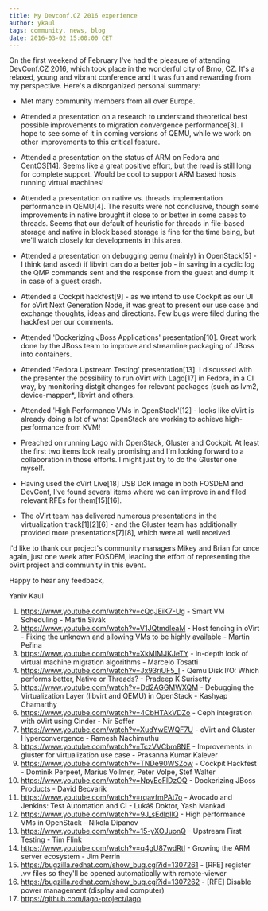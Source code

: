 ```yaml
---
title: My Devconf.CZ 2016 experience
author: ykaul
tags: community, news, blog
date: 2016-03-02 15:00:00 CET
---
```


On the first weekend of February I've had the pleasure of attending DevConf.CZ 2016, which took place in the wonderful city of Brno, CZ.
It's a relaxed, young and vibrant conference and it was fun and rewarding from my perspective.
Here's a disorganized personal summary:

- Met many community members from all over Europe.
- Attended a presentation on a research to understand theoretical best possible improvements to migration convergence performance[3]. I hope to see some of it in coming versions of QEMU, while we work on other improvements to this critical feature.
- Attended a presentation on the status of ARM on Fedora and CentOS[14]. Seems like a great positive effort, but the road is still long for complete support. Would be cool to support ARM based hosts running virtual machines!
- Attended a presentation on native vs. threads implementation performance in QEMU[4]. The results were not conclusive, though some improvements in native brought it close to or better in some cases to threads. Seems that our default of heuristic for threads in file-based storage and native in block based storage is fine for the time being, but we'll watch closely for developments in this area.
- Attended a presentation on debugging qemu (mainly) in OpenStack[5] - I think (and asked) if libvirt can do a better job - in saving in a cyclic log the QMP commands sent and the response from the guest and dump it in case of a guest crash.
- Attended a Cockpit hackfest[9] - as we intend to use Cockpit as our UI for oVirt Next Generation Node, it was great to present our use case and exchange thoughts, ideas and directions. Few bugs were filed during the hackfest per our comments.
- Attended 'Dockerizing JBoss Applications' presentation[10]. Great work done by the JBoss team to improve and streamline packaging of JBoss into containers.
- Attended 'Fedora Upstream Testing' presentation[13]. I discussed with the presenter the possibility to run oVirt with Lago[17] in Fedora, in a CI way, by monitoring distgit changes for relevant packages (such as lvm2, device-mapper*, libvirt and others.
- Attended 'High Performance VMs in OpenStack'[12] - looks like oVirt is already doing a lot of what OpenStack are working to achieve high-performance from KVM!
- Preached on running Lago with OpenStack, Gluster and Cockpit. At least the first two items look really promising and I'm looking forward to a collaboration in those efforts. I might just try to do the Gluster one myself.
- Having used the oVirt Live[18] USB DoK image in both FOSDEM and DevConf, I've found several items where we can improve in and filed relevant RFEs for them[15][16].

- The oVirt team has delivered numerous presentations in the virtualization track[1][2][6] - and the Gluster team has additionally provided more presentations[7][8], which were all well received.

I'd like to thank our project's community managers Mikey and Brian for once again, just one week after FOSDEM, leading the effort of representing the oVirt project and community in this event.

Happy to hear any feedback,

Yaniv Kaul

1. https://www.youtube.com/watch?v=cQqJEiK7-Ug - Smart VM Scheduling - Martin Sivák
2. https://www.youtube.com/watch?v=V1JQtmdleaM - Host fencing in oVirt - Fixing the unknown and allowing VMs to be highly available - Martin Peřina
3. https://www.youtube.com/watch?v=XkMIMJKJeTY - in-depth look of virtual machine migration algorithms - Marcelo Tosatti
4. https://www.youtube.com/watch?v=Jx93riUF5_I - Qemu Disk I/O: Which performs better, Native or Threads? - Pradeep K Surisetty
5. https://www.youtube.com/watch?v=Dd2AGGMWXQM - Debugging the Virtualization Layer (libvirt and QEMU) in OpenStack - Kashyap Chamarthy
6. https://www.youtube.com/watch?v=4CbHTAkVDZo - Ceph integration with oVirt using Cinder - Nir Soffer
7. https://www.youtube.com/watch?v=XudYwEWQF7U - oVirt and Gluster Hyperconvergence - Ramesh Nachimuthu
8. https://www.youtube.com/watch?v=TczVVCbm8NE - Improvements in gluster for virtualization use case - Prasanna Kumar Kalever
9. https://www.youtube.com/watch?v=TNDe90WSZow - Cockpit Hackfest - Dominik Perpeet, Marius Vollmer, Peter Volpe, Stef Walter
10. https://www.youtube.com/watch?v=NpyEoFlDzOQ - Dockerizing JBoss Products - David Becvarik
11. https://www.youtube.com/watch?v=rqavfmPAt7o - Avocado and Jenkins: Test Automation and CI - Lukáš Doktor, Yash Mankad
12. https://www.youtube.com/watch?v=9J_sEdlpIlQ - High performance VMs in OpenStack - Nikola Dipanov
13. https://www.youtube.com/watch?v=15-yXOJuonQ - Upstream First Testing - Tim Flink
14. https://www.youtube.com/watch?v=q4gU87wdRtI - Growing the ARM server ecosystem - Jim Perrin
15. https://bugzilla.redhat.com/show_bug.cgi?id=1307261 - [RFE] register .vv files so they'll be opened automatically with remote-viewer
16. https://bugzilla.redhat.com/show_bug.cgi?id=1307262 - [RFE] Disable power management (display and computer)
17. https://github.com/lago-project/lago
